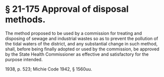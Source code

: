 # § 21-175 Approval of disposal methods.

<p>The method proposed to be used by a commission for treating and disposing of sewage and industrial wastes so as to prevent the pollution of the tidal waters of the district, and any substantial change in such method, shall, before being finally adopted or used by the commission, be approved by the State Health Commissioner as effective and satisfactory for the purpose intended.</p><p>1938, p. 523; Michie Code 1942, § 1560uu.</p>